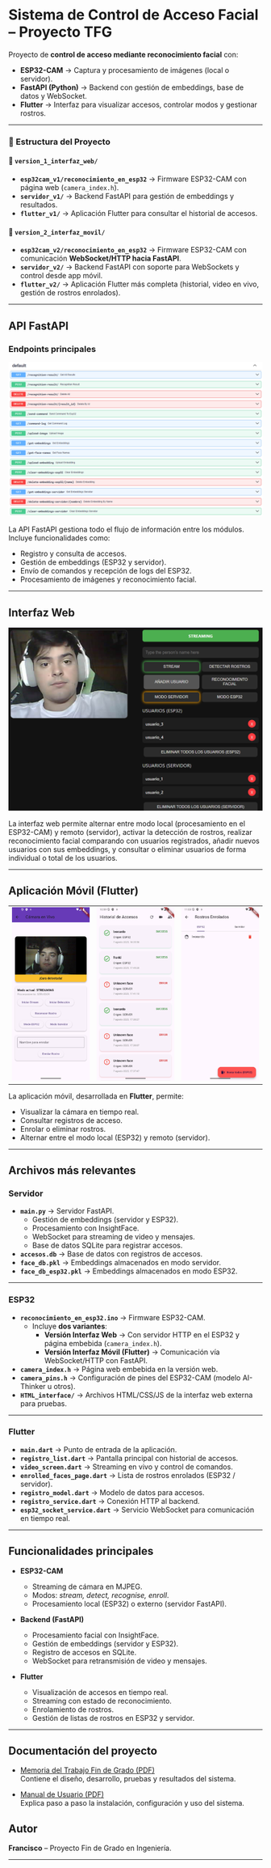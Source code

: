 # Sistema de Control de Acceso Facial – Proyecto TFG

Proyecto de **control de acceso mediante reconocimiento facial** con:
- **ESP32-CAM** → Captura y procesamiento de imágenes (local o servidor).
- **FastAPI (Python)** → Backend con gestión de embeddings, base de datos y WebSocket.
- **Flutter** → Interfaz para visualizar accesos, controlar modos y gestionar rostros.

---
### 📂 Estructura del Proyecto
#### 🔹 `version_1_interfaz_web/`
- **`esp32cam_v1/reconocimiento_en_esp32`** → Firmware ESP32-CAM con página web (`camera_index.h`).  
- **`servidor_v1/`** → Backend FastAPI para gestión de embeddings y resultados.  
- **`flutter_v1/`** → Aplicación Flutter para consultar el historial de accesos.  

#### 🔹 `version_2_interfaz_movil/`
- **`esp32cam_v2/reconocimiento_en_esp32`** → Firmware ESP32-CAM con comunicación **WebSocket/HTTP hacia FastAPI**.  
- **`servidor_v2/`** → Backend FastAPI con soporte para WebSockets y control desde app móvil.  
- **`flutter_v2/`** → Aplicación Flutter más completa (historial, video en vivo, gestión de rostros enrolados).  

---

## API FastAPI

### Endpoints principales

![FastAPI Endpoints](docs/fast_api_docs2.png)

La API FastAPI gestiona todo el flujo de información entre los módulos.  
Incluye funcionalidades como:
- Registro y consulta de accesos.  
- Gestión de embeddings (ESP32 y servidor).  
- Envío de comandos y recepción de logs del ESP32.  
- Procesamiento de imágenes y reconocimiento facial.

---

## Interfaz Web
![Panel principal de la interfaz web](docs/web_panel.png)

La interfaz web permite alternar entre modo local (procesamiento en el ESP32-CAM) y remoto (servidor), activar la detección de rostros, realizar reconocimiento facial comparando con usuarios registrados, añadir nuevos usuarios con sus embeddings, y consultar o eliminar usuarios de forma individual o total de los usuarios.

---

## Aplicación Móvil (Flutter)

<table>
  <tr>
    <td><img src="docs/flutter_stream.png" width="200"/></td>
    <td><img src="docs/flutter_historial.png" width="200"/></td>
    <td><img src="docs/flutter_usuarios.jpeg" width="200"/></td>
  </tr>
</table>


La aplicación móvil, desarrollada en **Flutter**, permite:
- Visualizar la cámara en tiempo real.  
- Consultar registros de acceso.  
- Enrolar o eliminar rostros.  
- Alternar entre el modo local (ESP32) y remoto (servidor).

---

## Archivos más relevantes

### Servidor 
- **`main.py`** → Servidor FastAPI.  
  - Gestión de embeddings (servidor y ESP32).  
  - Procesamiento con InsightFace.  
  - WebSocket para streaming de video y mensajes.  
  - Base de datos SQLite para registrar accesos.  
- **`accesos.db`** → Base de datos con registros de accesos.  
- **`face_db.pkl`** → Embeddings almacenados en modo servidor.  
- **`face_db_esp32.pkl`** → Embeddings almacenados en modo ESP32.  

---

### ESP32
- **`reconocimiento_en_esp32.ino`** → Firmware ESP32-CAM.  
  - Incluye **dos variantes**:  
    - **Versión Interfaz Web** → Con servidor HTTP en el ESP32 y página embebida (`camera_index.h`).  
    - **Versión Interfaz Móvil (Flutter)** → Comunicación vía WebSocket/HTTP con FastAPI.  
- **`camera_index.h`** → Página web embebida en la versión web.  
- **`camera_pins.h`** → Configuración de pines del ESP32-CAM (modelo AI-Thinker u otros).  
- **`HTML_interface/`** → Archivos HTML/CSS/JS de la interfaz web externa para pruebas.  
 

---

### Flutter
- **`main.dart`** → Punto de entrada de la aplicación.  
- **`registro_list.dart`** → Pantalla principal con historial de accesos.  
- **`video_screen.dart`** → Streaming en vivo y control de comandos.  
- **`enrolled_faces_page.dart`** → Lista de rostros enrolados (ESP32 / servidor).  
- **`registro_model.dart`** → Modelo de datos para accesos.  
- **`registro_service.dart`** → Conexión HTTP al backend.  
- **`esp32_socket_service.dart`** → Servicio WebSocket para comunicación en tiempo real.  

---

## Funcionalidades principales

- **ESP32-CAM**
  - Streaming de cámara en MJPEG.  
  - Modos: *stream, detect, recognise, enroll*.  
  - Procesamiento local (ESP32) o externo (servidor FastAPI).  

- **Backend (FastAPI)**
  - Procesamiento facial con InsightFace.  
  - Gestión de embeddings (servidor y ESP32).  
  - Registro de accesos en SQLite.  
  - WebSocket para retransmisión de video y mensajes.  

- **Flutter**
  - Visualización de accesos en tiempo real.  
  - Streaming con estado de reconocimiento.  
  - Enrolamiento de rostros.  
  - Gestión de listas de rostros en ESP32 y servidor.  

---

## Documentación del proyecto

- [Memoria del Trabajo Fin de Grado (PDF)](./docs/Memoria_TFG.pdf)  
  Contiene el diseño, desarrollo, pruebas y resultados del sistema.

- [Manual de Usuario (PDF)](./docs/Manual_Usuario.pdf)  
  Explica paso a paso la instalación, configuración y uso del sistema.

## Autor

**Francisco** – Proyecto Fin de Grado en Ingeniería.

---
